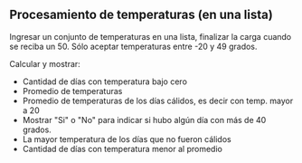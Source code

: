 ## Procesamiento de temperaturas (en una lista)

Ingresar un conjunto de temperaturas en una lista, finalizar la carga cuando se reciba un 50. 
Sólo aceptar temperaturas entre -20 y 49 grados.

Calcular y mostrar:

 * Cantidad de días con temperatura bajo cero
 * Promedio de temperaturas
 * Promedio de temperaturas de los días cálidos, es decir con temp. mayor a 20
 * Mostrar "Si" o "No" para indicar si hubo algún día con más de 40 grados.
 * La mayor temperatura de los días que no fueron cálidos
 * Cantidad de días con temperatura menor al promedio
 
